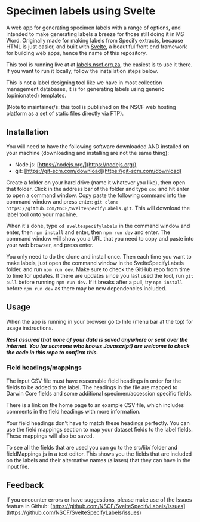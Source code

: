# Specimen labels using Svelte

A web app for generating specimen labels with a range of options, and intended to make generating labels a breeze for those still doing it in MS Word. Originally made for making labels from Specify extracts, because HTML is just easier, and built with [Svelte](https://svelte.dev/), a beautiful front end framework for building web apps, hence the name of this repository.

This tool is running live at at [labels.nscf.org.za](labels.nscf.org.za), the easiest is to use it there. If you want to run it locally, follow the installation steps below.

This is not a label designing tool like we have in most collection management databases, it is for generating labels using generic (opinionated) templates. 

(Note to maintainer/s: this tool is published on the NSCF web hosting platform as a set of static files directly via FTP).

## Installation

You will need to have the following software downloaded AND installed on your machine (downloading and installing are not the same thing):

- Node.js: [https://nodejs.org/](https://nodejs.org/)
- git: [https://git-scm.com/download](https://git-scm.com/download)

Create a folder on your hard drive (name it whatever you like), then open that folder. Click in the address bar of the folder and type `cmd` and hit enter to open a command window. Copy paste the following command into the command window and press enter: `git clone https://github.com/NSCF/SvelteSpecifyLabels.git`. This will download the label tool onto your machine.

When it's done, type `cd sveltespecifylabels` in the command window and enter, then `npm install` and enter, then `npm run dev` and enter. The command window will show you a URL that you need to copy and paste into your web browser, and press enter.

You only need to do the clone and install once. Then each time you want to make labels, just open the command window in the SvelteSpecifyLabels folder, and run `npm run dev`. Make sure to check the GitHub repo from time to time for updates. If there are updates since you last used the tool, run `git pull` before running `npm run dev`. If it breaks after a pull, try `npm install` before `npm run dev` as there may be new dependencies included. 

## Usage
When the app is running in your browser go to Info (menu bar at the top) for usage instructions.

***Rest assured that none of your data is saved anywhere or sent over the internet. You (or someone who knows Javascript) are welcome to check the code in this repo to confirm this.***

### Field headings/mappings
The input CSV file must have reasonable field headings in order for the fields to be added to the label. The headings in the file are mapped to Darwin Core fields and some additional specimen/accession specific fields. 

There is a link on the home page to an example CSV file, which includes comments in the field headings with more information. 

Your field headings don't have to match these headings perfectly. You can use the field mappings section to map your dataset fields to the label fields. These mappings will also be saved.

To see all the fields that are used you can go to the src/lib/ folder and fieldMappings.js in a text editor. This shows you the fields that are included on the labels and their alternative names (aliases) that they can have in the input file. 

## Feedback

If you encounter errors or have suggestions, please make use of the Issues feature in Github: [https://github.com/NSCF/SvelteSpecifyLabels/issues](https://github.com/NSCF/SvelteSpecifyLabels/issues)



